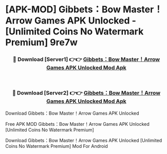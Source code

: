 # [APK-MOD] Gibbets：Bow Master！Arrow Games APK Unlocked - [Unlimited Coins No Watermark Premium] 9re7w



<div align="center">
<h3>🔴 Download [Server1] 👉👉 <a href="https://momento.my/?title=Gibbets：Bow_Master！Arrow_Games_APK_Unlocked">Gibbets：Bow Master！Arrow Games APK Unlocked Mod Apk</a></h3><br>

<h3>🔴 Download [Server2] 👉👉 <a href="https://momento.my/?title=Gibbets：Bow_Master！Arrow_Games_APK_Unlocked">Gibbets：Bow Master！Arrow Games APK Unlocked Mod Apk</a></h3>
</div>



Download Gibbets：Bow Master！Arrow Games APK Unlocked 

Free APK MOD Gibbets：Bow Master！Arrow Games APK Unlocked [Unlimited Coins No Watermark Premium]

Download Gibbets：Bow Master！Arrow Games APK Unlocked [Unlimited Coins No Watermark Premium] Mod For Android

